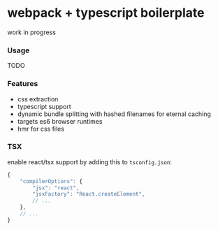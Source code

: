 # webpack + typescript boilerplate

work in progress

### Usage
TODO

### Features
* css extraction
* typescript support
* dynamic bundle splitting with hashed filenames for eternal caching
* targets es6 browser runtimes
* hmr for css files

### TSX

enable react/tsx support by adding this to `tsconfig.json`:

```javascript
{
	"compilerOptions": {
		"jsx": "react",
    	"jsxFactory": "React.createElement",
		// ...
	},
	// ...
}
```
